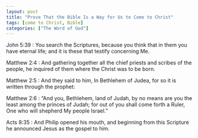 ```yaml
---
layout: post
title: "Prove That the Bible Is a Way for Us to Come to Christ"
tags: [come to Christ, Bible]
categories: ["The Word of God"]
---
```


John 5:39
: You search the Scriptures, because you think that in them you have eternal life; and it is these that testify concerning Me.

Matthew 2:4
:  And gathering together all the chief priests and scribes of the people, he inquired of them where the Christ was to be born.

Matthew 2:5
: And they said to him, In Bethlehem of Judea, for so it is written through the prophet:

Matthew 2:6
: “And you, Bethlehem, land of Judah, by no means are you the least among the princes of Judah; for out of you shall come forth a Ruler, One who will shepherd My people Israel.”

Acts 8:35
: And Philip opened his mouth, and beginning from this Scripture he announced Jesus as the gospel to him.
